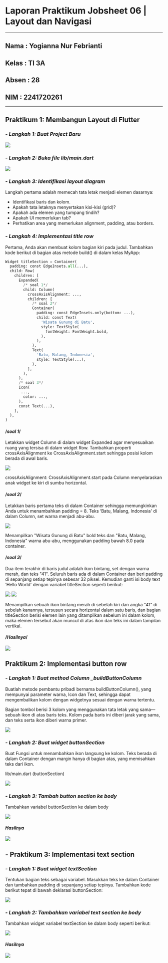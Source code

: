 # **Laporan Praktikum Jobsheet 06 | Layout dan Navigasi**
---

## Nama  : Yogianna Nur Febrianti
## Kelas : TI 3A
## Absen : 28
## NIM   : 2241720261
---

## Praktikum 1: Membangun Layout di Flutter

### *- Langkah 1: Buat Project Baru*

<img src = img/praklang1.png>

### *- Langkah 2: Buka file lib/main.dart*

<img src = img/praklang2.png>

### *- Langkah 3: Identifikasi layout diagram*

Langkah pertama adalah memecah tata letak menjadi elemen dasarnya:

- Identifikasi baris dan kolom.
- Apakah tata letaknya menyertakan kisi-kisi (grid)?
- Apakah ada elemen yang tumpang tindih?
- Apakah UI memerlukan tab?
- Perhatikan area yang memerlukan alignment, padding, atau borders.

### *- Langkah 4: Implementasi title row*

Pertama, Anda akan membuat kolom bagian kiri pada judul. Tambahkan kode berikut di bagian atas metode build() di dalam kelas MyApp:

``` python
Widget titleSection = Container(
  padding: const EdgeInsets.all(...),
  child: Row(
    children: [
      Expanded(
        /* soal 1*/
        child: Column(
          crossAxisAlignment: ...,
          children: [
            /* soal 2*/
            Container(
              padding: const EdgeInsets.only(bottom: ...),
              child: const Text(
                'Wisata Gunung di Batu',
                style: TextStyle(
                  fontWeight: FontWeight.bold,
                ),
              ),
            ),
            Text(
              'Batu, Malang, Indonesia',
              style: TextStyle(...),
            ),
          ],
        ),
      ),
      /* soal 3*/
      Icon(
       ...,
        color: ...,
      ),
      const Text(...),
    ],
  ),
)
```

#### /*soal 1*/ 
Letakkan widget Column di dalam widget Expanded agar menyesuaikan ruang yang tersisa di dalam widget Row. Tambahkan properti crossAxisAlignment ke CrossAxisAlignment.start sehingga posisi kolom berada di awal baris.

<img src = img/prak1soal1.png>

crossAxisAlignment: CrossAxisAlignment.start pada Column menyelaraskan anak widget ke kiri di sumbu horizontal.

#### /*soal 2*/
Letakkan baris pertama teks di dalam Container sehingga memungkinkan Anda untuk menambahkan padding = 8. Teks ‘Batu, Malang, Indonesia' di dalam Column, set warna menjadi abu-abu.

<img src = img/prak1soal2.png>

Menampilkan "Wisata Gunung di Batu" bold teks dan "Batu, Malang, Indonesia" warna abu-abu, menggunakan padding bawah 8.0 pada container.

#### /*soal 3*/
Dua item terakhir di baris judul adalah ikon bintang, set dengan warna merah, dan teks "41". Seluruh baris ada di dalam Container dan beri padding di sepanjang setiap tepinya sebesar 32 piksel. Kemudian ganti isi body text ‘Hello World' dengan variabel titleSection seperti berikut:

<img src = img/prak1soal3.png>

<img src = img/prak1soal3a.png>

Menampilkan sebuah ikon bintang merah di sebelah kiri dan angka "41" di sebelah kanannya, tersusun secara horizontal dalam satu baris, dan bagian titleSection berisi elemen lain yang ditampilkan sebelum ini dalam kolom, maka elemen tersebut akan muncul di atas ikon dan teks ini dalam tampilan vertikal.

#### /*Hasilnya*/

<img src = img/hasilprak1.png>

## Praktikum 2: Implementasi button row

### *- Langkah 1: Buat method Column _buildButtonColumn*

Buatlah metode pembantu pribadi bernama buildButtonColumn(), yang mempunyai parameter warna, Icon dan Text, sehingga dapat mengembalikan kolom dengan widgetnya sesuai dengan warna tertentu.

Bagian tombol berisi 3 kolom yang menggunakan tata letak yang sama—sebuah ikon di atas baris teks. Kolom pada baris ini diberi jarak yang sama, dan teks serta ikon diberi warna primer.

<img src = img/prak2soal1.png>

### *- Langkah 2: Buat widget buttonSection*

Buat Fungsi untuk menambahkan ikon langsung ke kolom. Teks berada di dalam Container dengan margin hanya di bagian atas, yang memisahkan teks dari ikon.

lib/main.dart (buttonSection)

<img src = img/prak2soal2.png>

### *- Langkah 3: Tambah button section ke body*

Tambahkan variabel buttonSection ke dalam body

<img src = img/prak2soal3.png>

#### *Hasilnya*

<img src = img/hasilprak2.png>

## - Praktikum 3: Implementasi text section

### *- Langkah 1: Buat widget textSection*

Tentukan bagian teks sebagai variabel. Masukkan teks ke dalam Container dan tambahkan padding di sepanjang setiap tepinya. Tambahkan kode berikut tepat di bawah deklarasi buttonSection:

<img src = img/prak3soal1.png>

### *- Langkah 2: Tambahkan variabel text section ke body*

Tambahkan widget variabel textSection ke dalam body seperti berikut:

<img src = img/prak3soal2.png>

#### *Hasilnya*

<img src = img/hasilprak3.png>